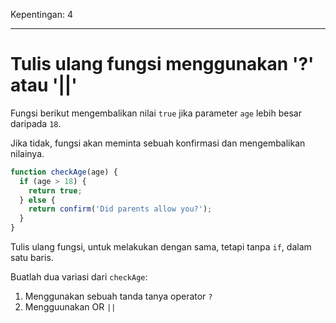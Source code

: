 Kepentingan: 4

---

# Tulis ulang fungsi menggunakan '?' atau '||'

Fungsi berikut mengembalikan nilai `true` jika parameter `age` lebih besar daripada `18`.

Jika tidak, fungsi akan meminta sebuah konfirmasi dan mengembalikan nilainya.


```js
function checkAge(age) {
  if (age > 18) {
    return true;
  } else {
    return confirm('Did parents allow you?');
  }
}
```

Tulis ulang fungsi, untuk melakukan dengan sama, tetapi tanpa `if`, dalam satu baris.

Buatlah dua variasi dari `checkAge`:

1. Menggunakan sebuah tanda tanya operator `?`
2. Mengguunakan OR `||`
